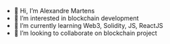 - 👋 Hi, I’m Alexandre Martens
- 👀 I’m interested in blockchain development
- 🌱 I’m currently learning Web3, Solidity, JS, ReactJS
- 💞️ I’m looking to collaborate on blockchain project
